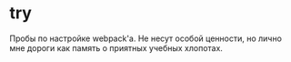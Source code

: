 # try

Пробы по настройке webpack'а. Не несут особой ценности, но лично мне дороги как память о приятных учебных хлопотах.
